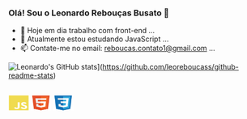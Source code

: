### Olá! Sou o Leonardo Rebouças Busato 👋


- 🔭 Hoje em dia trabalho com front-end ...
- 🌱 Atualmente estou estudando JavaScript ...
- 📫 Contate-me no email: reboucas.contato1@gmail.com ...

 ![Leonardo's GitHub stats](https://github-readme-stats.vercel.app/api?username=leoreboucass&show_icons=true&theme=tokyonight)](https://github.com/leoreboucass/github-readme-stats)




<div style="display: inline_block"><br>
  <img align="center" alt="Rafa-Js" height="30" width="40" src="https://raw.githubusercontent.com/devicons/devicon/master/icons/javascript/javascript-plain.svg">
  <img align="center" alt="Rafa-HTML" height="30" width="40" src="https://raw.githubusercontent.com/devicons/devicon/master/icons/html5/html5-original.svg">
  <img align="center" alt="Rafa-CSS" height="30" width="40" src="https://raw.githubusercontent.com/devicons/devicon/master/icons/css3/css3-original.svg">
 
</div>

